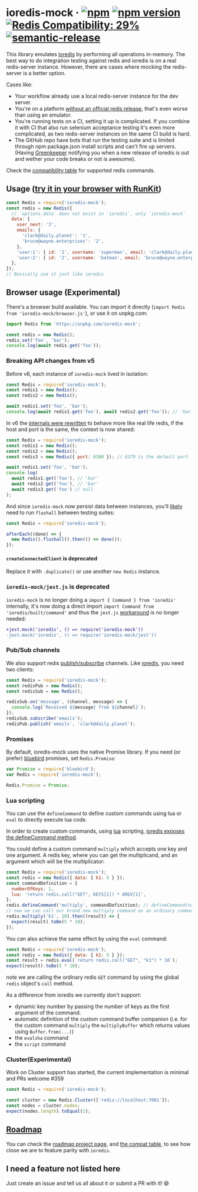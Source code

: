 # ioredis-mock &middot; [![npm](https://img.shields.io/npm/dm/ioredis-mock.svg?style=flat-square)](https://npm-stat.com/charts.html?package=ioredis-mock) [![npm version](https://img.shields.io/npm/v/ioredis-mock.svg?style=flat-square)](https://www.npmjs.com/package/ioredis-mock) [![Redis Compatibility: 29%](https://img.shields.io/badge/redis-29%25-orange.svg?style=flat-square)](compat.md) [![semantic-release](https://img.shields.io/badge/%20%20%F0%9F%93%A6%F0%9F%9A%80-semantic--release-e10079.svg?style=flat-square)](https://github.com/semantic-release/semantic-release)

This library emulates [ioredis](https://github.com/luin/ioredis) by performing
all operations in-memory. The best way to do integration testing against redis
and ioredis is on a real redis-server instance. However, there are cases where
mocking the redis-server is a better option.

Cases like:

- Your workflow already use a local redis-server instance for the dev server.
- You're on a platform
  [without an official redis release](https://github.com/MSOpenTech/redis),
  that's even worse than using an emulator.
- You're running tests on a CI, setting it up is complicated. If you combine it
  with CI that also run selenium acceptance testing it's even more complicated,
  as two redis-server instances on the same CI build is hard.
- The GitHub repo have bots that run the testing suite and is limited through
  npm package.json install scripts and can't fire up servers. (Having
  [Greenkeeper](https://greenkeeper.io/) notifying you when a new release of
  ioredis is out and wether your code breaks or not is awesome).

Check the [compatibility table](compat.md) for supported redis commands.

## Usage ([try it in your browser with RunKit](https://runkit.com/npm/ioredis-mock))

```js
const Redis = require('ioredis-mock');
const redis = new Redis({
  // `options.data` does not exist in `ioredis`, only `ioredis-mock`
  data: {
    user_next: '3',
    emails: {
      'clark@daily.planet': '1',
      'bruce@wayne.enterprises': '2',
    },
    'user:1': { id: '1', username: 'superman', email: 'clark@daily.planet' },
    'user:2': { id: '2', username: 'batman', email: 'bruce@wayne.enterprises' },
  },
});
// Basically use it just like ioredis
```

## Browser usage (Experimental)

There's a browser build available. You can import it directly (`import Redis from 'ioredis-mock/browser.js'`), or use it on unpkg.com:

```js
import Redis from 'https://unpkg.com/ioredis-mock';

const redis = new Redis();
redis.set('foo', 'bar');
console.log(await redis.get('foo'));
```

### Breaking API changes from v5

Before v6, each instance of `ioredis-mock` lived in isolation:

```js
const Redis = require('ioredis-mock');
const redis1 = new Redis();
const redis2 = new Redis();

await redis1.set('foo', 'bar');
console.log(await redis1.get('foo'), await redis2.get('foo')); // 'bar', null
```

In v6 the [internals were rewritten](https://github.com/stipsan/ioredis-mock/pull/1110) to behave more like real life redis, if the host and port is the same, the context is now shared:

```js
const Redis = require('ioredis-mock');
const redis1 = new Redis();
const redis2 = new Redis();
const redis3 = new Redis({ port: 6380 }); // 6379 is the default port

await redis1.set('foo', 'bar');
console.log(
  await redis1.get('foo'), // 'bar'
  await redis2.get('foo'), // 'bar'
  await redis3.get('foo') // null
);
```

And since `ioredis-mock` now persist data between instances, you'll [likely](https://github.com/luin/ioredis/blob/8278ec0a435756c54ba4f98587aec1a913e8b7d3/test/helpers/global.ts#L8) need to run `flushall` between testing suites:

```js
const Redis = require('ioredis-mock');

afterEach((done) => {
  new Redis().flushall().then(() => done());
});
```

#### `createConnectedClient` is deprecated

Replace it with `.duplicate()` or use another `new Redis` instance.

### `ioredis-mock/jest.js` is deprecated

`ioredis-mock` is no longer doing a `import { Command } from 'ioredis'` internally, it's now doing a direct import `import Command from 'ioredis/built/command'` and thus the `jest.js` [workaround](https://github.com/stipsan/ioredis-mock/issues/568) is no longer needed:

```diff
+jest.mock('ioredis', () => require('ioredis-mock'))
-jest.mock('ioredis', () => require('ioredis-mock/jest'))
```

### Pub/Sub channels

We also support redis [publish/subscribe](https://redis.io/topics/pubsub) channels.
Like [ioredis](https://github.com/luin/ioredis#pubsub), you need two clients:

```js
const Redis = require('ioredis-mock');
const redisPub = new Redis();
const redisSub = new Redis();

redisSub.on('message', (channel, message) => {
  console.log(`Received ${message} from ${channel}`);
});
redisSub.subscribe('emails');
redisPub.publish('emails', 'clark@daily.planet');
```

### Promises

By default, ioredis-mock uses the native Promise library. If you need (or prefer) [bluebird](http://bluebirdjs.com/) promises, set `Redis.Promise`:

```js
var Promise = require('bluebird');
var Redis = require('ioredis-mock');

Redis.Promise = Promise;
```

### Lua scripting

You can use the `defineCommand` to define custom commands using lua or `eval` to directly execute lua code.

In order to create custom commands, using [lua](http://lua.org) scripting, [ioredis exposes the defineCommand method](https://github.com/luin/ioredis#lua-scripting).

You could define a custom command `multiply` which accepts one
key and one argument. A redis key, where you can get the multiplicand, and an argument which will be the multiplicator:

```js
const Redis = require('ioredis-mock');
const redis = new Redis({ data: { k1: 5 } });
const commandDefinition = {
  numberOfKeys: 1,
  lua: 'return redis.call("GET", KEYS[1]) * ARGV[1]',
};
redis.defineCommand('multiply', commandDefinition); // defineCommand(name, definition)
// now we can call our brand new multiply command as an ordinary command
redis.multiply('k1', 10).then((result) => {
  expect(result).toBe(5 * 10);
});
```

You can also achieve the same effect by using the `eval` command:

```js
const Redis = require('ioredis-mock');
const redis = new Redis({ data: { k1: 5 } });
const result = redis.eval(`return redis.call("GET", "k1") * 10`);
expect(result).toBe(5 * 10);
```

note we are calling the ordinary redis `GET` command by using the global `redis` object's `call` method.

As a difference from ioredis we currently don't support:

- dynamic key number by passing the number of keys as the first argument of the command.
- automatic definition of the custom command buffer companion (i.e. for the custom command `multiply` the `multiplyBuffer` which returns values using `Buffer.from(...)`)
- the `evalsha` command
- the `script` command

### Cluster(Experimental)

Work on Cluster support has started, the current implementation is minimal and PRs welcome #359

```js
const Redis = require('ioredis-mock');

const cluster = new Redis.Cluster(['redis://localhost:7001']);
const nodes = cluster.nodes;
expect(nodes.length).toEqual(1);
```

## [Roadmap](https://github.com/users/stipsan/projects/1/views/4)

You can check the [roadmap project page](https://github.com/users/stipsan/projects/1/views/4), and [the compat table](compat.md), to see how close we are to feature parity with `ioredis`.

## I need a feature not listed here

Just create an issue and tell us all about it or submit a PR with it! 😄
